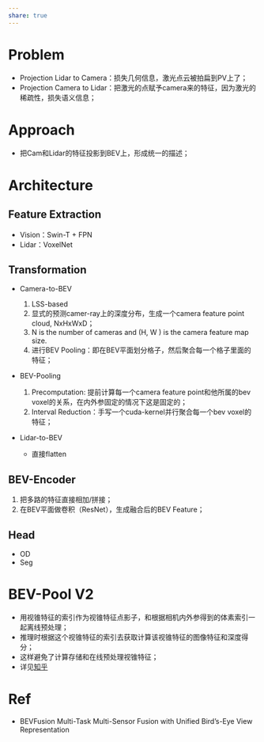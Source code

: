 ```yaml
---
share: true
---
```


# Problem

- Projection Lidar to Camera：损失几何信息，激光点云被拍扁到PV上了；
- Projection Camera to Lidar：把激光的点赋予camera来的特征，因为激光的稀疏性，损失语义信息；


# Approach

- 把Cam和Lidar的特征投影到BEV上，形成统一的描述；

# Architecture

## Feature Extraction
- Vision：Swin-T + FPN
- Lidar：VoxelNet

## Transformation

- Camera-to-BEV
	1. LSS-based
	2. 显式的预测camer-ray上的深度分布，生成一个camera feature point cloud, NxHxWxD；
	3.  N is the number of cameras and (H, W ) is the camera feature map size.
	4. 进行BEV Pooling：即在BEV平面划分格子，然后聚合每一个格子里面的特征；

- BEV-Pooling
	1. Precomputation: 提前计算每一个camera feature point和他所属的bev voxel的关系，在内外参固定的情况下这是固定的；
	2. Interval Reduction：手写一个cuda-kernel并行聚合每一个bev voxel的特征；

- Lidar-to-BEV
	- 直接flatten

## BEV-Encoder
1. 把多路的特征直接相加/拼接；
2. 在BEV平面做卷积（ResNet），生成融合后的BEV Feature；

## Head
- OD
- Seg

# BEV-Pool V2
- 用视锥特征的索引作为视锥特征点影子，和根据相机内外参得到的体素索引一起离线预处理；
- 推理时根据这个视锥特征的索引去获取计算该视锥特征的图像特征和深度得分；
- 这样避免了计算存储和在线预处理视锥特征；
- 详见[知乎](https://zhuanlan.zhihu.com/p/586637783)

# Ref
- BEVFusion Multi-Task Multi-Sensor Fusion with Unified Bird’s-Eye View Representation







